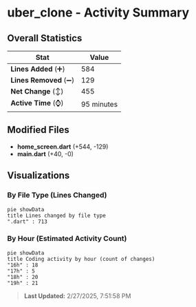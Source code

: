 # uber_clone - Activity Summary 

## Overall Statistics

| Stat                   | Value                                                             |
| ---------------------- | ----------------------------------------------------------------- |
| **Lines Added** (➕)   | 584                                          |
| **Lines Removed** (➖) | 129                                        |
| **Net Change** (↕)    | 455                |
| **Active Time** (⌚)   | 95 minutes |


## Modified Files
- **home_screen.dart** (+544, -129)
- **main.dart** (+40, -0)

## Visualizations

### By File Type (Lines Changed)

```mermaid
pie showData
title Lines changed by file type
".dart" : 713
```

### By Hour (Estimated Activity Count)

```mermaid
pie showData
title Coding activity by hour (count of changes)
"16h" : 18
"17h" : 5
"18h" : 20
"19h" : 21
```


> **Last Updated:** 2/27/2025, 7:51:58 PM